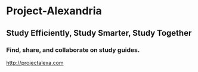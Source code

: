 Project-Alexandria
==================

## Study Efficiently, Study Smarter, Study Together
### Find, share, and collaborate on study guides.

http://projectalexa.com

